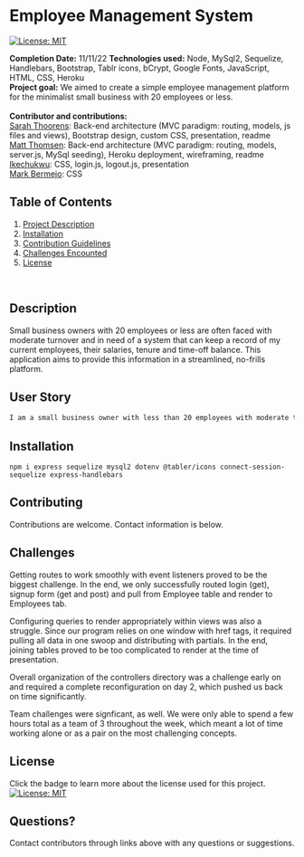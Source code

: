 # Employee Management System
[![License: MIT](https://img.shields.io/badge/License-MIT-yellow.svg)](https://opensource.org/licenses/MIT)


  **Completion Date:**  11/11/22
  **Technologies used:**  Node, MySql2, Sequelize, Handlebars, Bootstrap, Tablr icons, bCrypt, Google Fonts, JavaScript, HTML, CSS, Heroku<br>
  **Project goal:** We aimed to create a simple employee management platform for the minimalist small business with 20 employees or less. 
 <br><br>
   **Contributor and contributions:** <br>
   [Sarah Thoorens](https://github.com/sarahthoorens): Back-end architecture (MVC paradigm: routing, models, js files and views), Bootstrap design, custom CSS, presentation, readme<br>
   [Matt Thomsen](https://github.com/mthomsn/): Back-end architecture (MVC paradigm: routing, models, server.js, MySql seeding), Heroku deployment, wireframing, readme<br>
   [Ikechukwu](https://github.com/ikeapedia): CSS, login.js, logout.js, presentation<br>
   [Mark Bermejo](): CSS


  ## Table of Contents
  1. [Project Description](#Description)
  2. [Installation](#Installation)
  3. [Contribution Guidelines](#Contributing)
  4. [Challenges Encounted](#Challenges)
  5. [License](#License)
  <br>
  
  ## Description

 Small business owners with 20 employees or less are often faced with moderate turnover and in need of a system that can keep a record of my current employees, their salaries, tenure and time-off balance. This application aims to provide this information in a streamlined, no-frills platform.

  ## User Story

   ```md
 I am a small business owner with less than 20 employees with moderate turnover and in need of a system that can keep a record of my current employees, their time-off balance and archive former employees.s
   ```

  ## Installation

  ```npm i express sequelize mysql2 dotenv @tabler/icons connect-session-sequelize express-handlebars```

  ## Contributing

  Contributions are welcome. Contact information is below.
 
  ## Challenges
 
Getting routes to work smoothly with event listeners proved to be the biggest challenge. In the end, we only successfully routed login (get), signup form (get and post) and pull from Employee table and render to Employees tab.  

Configuring queries to render appropriately within views was also a struggle. Since our program relies on one window with href tags, it required pulling all data in one swoop and distributing with partials. In the end, joining tables proved to be too complicated to render at the time of presentation. 

Overall organization of the controllers directory was a challenge early on and required a complete reconfiguration on day 2, which pushed us back on time significantly. 

Team challenges were signficant, as well. We were only able to spend a few hours total as a team of 3 throughout the week, which meant a lot of time working alone or as a pair on the most challenging concepts.


 
  ## License

  Click the badge to learn more about the license used for this project.
  <br>[![License: MIT](https://img.shields.io/badge/License-MIT-yellow.svg)](https://opensource.org/licenses/MIT)

  ## Questions?

Contact contributors through links above with any questions or suggestions. 



